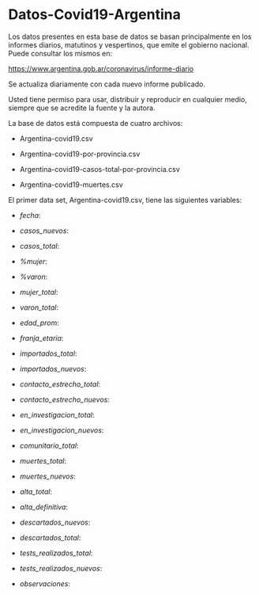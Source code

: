 # Datos-Covid19-Argentina

Los datos presentes en esta base de datos se basan principalmente en los 
informes diarios, matutinos y vespertinos, que emite el gobierno nacional.
Puede consultar los mismos en:

https://www.argentina.gob.ar/coronavirus/informe-diario

Se actualiza diariamente con cada nuevo informe publicado.

Usted tiene permiso para usar, distribuir y reproducir en cualquier medio, 
siempre que se acredite la fuente y la autora.

La base de datos está compuesta de cuatro archivos:

+ Argentina-covid19.csv

+ Argentina-covid19-por-provincia.csv

+ Argentina-covid19-casos-total-por-provincia.csv

+ Argentina-covid19-muertes.csv

El primer data set, Argentina-covid19.csv,  tiene las siguientes variables:

+ *fecha*:
	
+ *casos_nuevos*:
	
+ *casos_total*:	

+ *%mujer*:	

+ *%varon*:	

+ *mujer_total*:	

+ *varon_total*:	

+ *edad_prom*:	

+ *franja_etaria*:	

+ *importados_total*:	

+ *importados_nuevos*:	

+ *contacto_estrecho_total*:	

+ *contacto_estrecho_nuevos*:	

+ *en_investigacion_total*:	

+ *en_investigacion_nuevos*:	

+ *comunitario_total*:	

+ *muertes_total*:	

+ *muertes_nuevos*:	

+ *alta_total*:	

+ *alta_definitiva*:	

+ *descartados_nuevos*:	

+ *descartados_total*:	

+ *tests_realizados_total*:	

+ *tests_realizados_nuevos*:	

+ *observaciones*:



